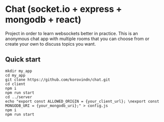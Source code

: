 # Сhat (socket.io + express + mongodb + react)
Project in order to learn websockets better in practice.
This is an anonymous chat app with multiple rooms that you can choose from or create your own to discuss topics you want.
## Quick start
```
mkdir my_app
cd my_app
git clone https://github.com/korovindn/chat.git
cd client
npm i 
npm run start
cd ../server
echo "export const ALLOWED_ORIGIN = {your_client_url}; \nexport const MONGODB_URI = {your_mongodb_uri};" > config.js
npm i
npm run start
```
